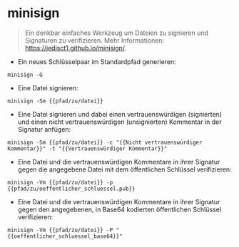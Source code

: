 # minisign

> Ein denkbar einfaches Werkzeug um Dateien zu signieren und Signaturen zu verifizieren.
> Mehr Informationen: <https://jedisct1.github.io/minisign/>.

- Ein neues Schlüsselpaar im Standardpfad generieren:

`minisign -G`

- Eine Datei signieren:

`minisign -Sm {{pfad/zu/datei}}`

- Eine Datei signieren und dabei einen vertrauenswürdigen (signierten) und einen nicht vertrauenswürdigen (unsignierten) Kommentar in der Signatur anfügen:

`minisign -Sm {{pfad/zu/datei}} -c "{{Nicht vertrauenswürdiger Kommentar}}" -t "{{Vertrauenswürdiger Kommentar}}"`

- Eine Datei und die vertrauenswürdigen Kommentare in ihrer Signatur gegen die angegebene Datei mit dem öffentlichen Schlüssel verifizieren:

`minisign -Vm {{pfad/zu/datei}} -p {{pfad/zu/oeffentlicher_schluessel.pub}}`

- Eine Datei und die vertrauenswürdigen Kommentare in ihrer Signatur gegen den angegebenen, in Base64 kodierten öffentlichen Schlüssel verifizieren:

`minisign -Vm {{pfad/zu/datei}} -P "{{oeffentlicher_schluessel_base64}}"`
